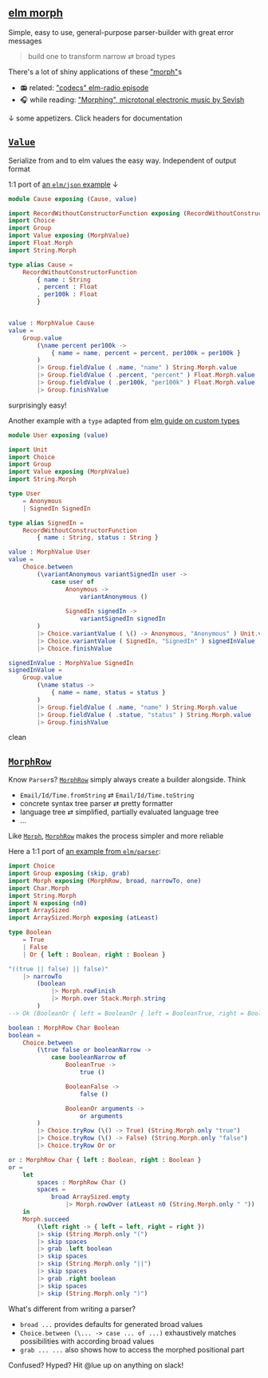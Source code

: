 ## [elm morph](https://dark.elm.dmy.fr/packages/lue-bird/elm-morph/latest/)

Simple, easy to use, general-purpose parser-builder with great error messages

> build one to transform narrow ⇄ broad types

There's a lot of shiny applications of these ["morph"](Morph)s

  - 📻 related: ["codecs" elm-radio episode](https://elm-radio.com/episode/codecs/)
  - 🎧 while reading: ["Morphing", microtonal electronic music by Sevish](https://youtu.be/J-JZhCWsk3M?t=1702)

↓ some appetizers. Click headers for documentation

## [`Value`](Value)

Serialize from and to elm values the easy way.
Independent of output format

1:1 port of [an `elm/json` example](https://dark.elm.dmy.fr/packages/elm/json/latest/) ↓

```elm
module Cause exposing (Cause, value)

import RecordWithoutConstructorFunction exposing (RecordWithoutConstructorFunction)
import Choice
import Group
import Value exposing (MorphValue)
import Float.Morph
import String.Morph

type alias Cause =
    RecordWithoutConstructorFunction
        { name : String
        , percent : Float
        , per100k : Float
        }


value : MorphValue Cause
value =
    Group.value
        (\name percent per100k ->
            { name = name, percent = percent, per100k = per100k }
        )
        |> Group.fieldValue ( .name, "name" ) String.Morph.value
        |> Group.fieldValue ( .percent, "percent" ) Float.Morph.value
        |> Group.fieldValue ( .per100k, "per100k" ) Float.Morph.value
        |> Group.finishValue
```
surprisingly easy!

Another example with a `type` adapted from [elm guide on custom types](https://guide.elm-lang.org/types/custom_types.html)
```elm
module User exposing (value)

import Unit
import Choice
import Group
import Value exposing (MorphValue)
import String.Morph

type User
    = Anonymous
    | SignedIn SignedIn

type alias SignedIn =
    RecordWithoutConstructorFunction
        { name : String, status : String }

value : MorphValue User
value =
    Choice.between
        (\variantAnonymous variantSignedIn user ->
            case user of
                Anonymous ->
                    variantAnonymous ()
                
                SignedIn signedIn ->
                    variantSignedIn signedIn
        )
        |> Choice.variantValue ( \() -> Anonymous, "Anonymous" ) Unit.value
        |> Choice.variantValue ( SignedIn, "SignedIn" ) signedInValue
        |> Choice.finishValue

signedInValue : MorphValue SignedIn
signedInValue =
    Group.value
        (\name status ->
            { name = name, status = status }
        )
        |> Group.fieldValue ( .name, "name" ) String.Morph.value
        |> Group.fieldValue ( .statue, "status" ) String.Morph.value
        |> Group.finishValue
```
clean

## [`MorphRow`](Morph#MorphRow)

Know `Parser`s? [`MorphRow`](Morph#MorphRow) simply always create a builder alongside. Think

  - `Email/Id/Time.fromString` ⇄ `Email/Id/Time.toString`
  - concrete syntax tree parser ⇄ pretty formatter
  - language tree ⇄ simplified, partially evaluated language tree
  - ...

Like [`Morph`](Morph#Morph), [`MorphRow`](Morph#MorphRow) makes the process simpler and more reliable

Here a 1:1 port of [an example from `elm/parser`](https://dark.elm.dmy.fr/packages/elm/parser/latest/Parser#lazy):
```elm
import Choice
import Group exposing (skip, grab)
import Morph exposing (MorphRow, broad, narrowTo, one)
import Char.Morph
import String.Morph
import N exposing (n0)
import ArraySized
import ArraySized.Morph exposing (atLeast)

type Boolean
    = True
    | False
    | Or { left : Boolean, right : Boolean }

"((true || false) || false)"
    |> narrowTo
        (boolean
            |> Morph.rowFinish
            |> Morph.over Stack.Morph.string
        )
--> Ok (BooleanOr { left = BooleanOr { left = BooleanTrue, right = BooleanFalse }, right = BooleanFalse })

boolean : MorphRow Char Boolean
boolean =
    Choice.between
        (\true false or booleanNarrow ->
            case booleanNarrow of
                BooleanTrue ->
                    true ()

                BooleanFalse ->
                    false ()

                BooleanOr arguments ->
                    or arguments
        )
        |> Choice.tryRow (\() -> True) (String.Morph.only "true")
        |> Choice.tryRow (\() -> False) (String.Morph.only "false")
        |> Choice.tryRow Or or

or : MorphRow Char { left : Boolean, right : Boolean }
or =
    let 
        spaces : MorphRow Char ()
        spaces =
            broad ArraySized.empty
                |> Morph.rowOver (atLeast n0 (String.Morph.only " "))
    in
    Morph.succeed
        (\left right -> { left = left, right = right })
        |> skip (String.Morph.only "(")
        |> skip spaces
        |> grab .left boolean
        |> skip spaces
        |> skip (String.Morph.only "||")
        |> skip spaces
        |> grab .right boolean
        |> skip spaces
        |> skip (String.Morph.only ")")
```
What's different from writing a parser?

  - `broad ...` provides defaults for generated broad values
  - `Choice.between (\... -> case ... of ...)` exhaustively matches possibilities with according broad values
  - `grab ... ...` also shows how to access the morphed positional part

Confused? Hyped? Hit @lue up on anything on slack!
